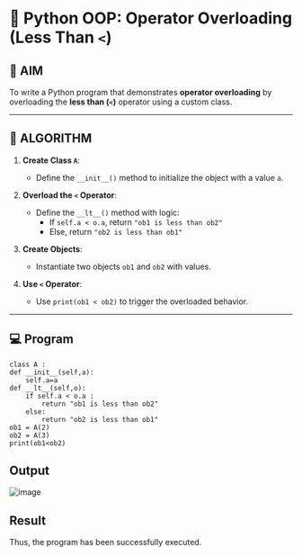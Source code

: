 # 🐍 Python OOP: Operator Overloading (Less Than `<`)

## 🎯 AIM

To write a Python program that demonstrates **operator overloading** by overloading the **less than (`<`)** operator using a custom class.

---

## 🧠 ALGORITHM

1. **Create Class `A`**:
   - Define the `__init__()` method to initialize the object with a value `a`.

2. **Overload the `<` Operator**:
   - Define the `__lt__()` method with logic:
     - If `self.a < o.a`, return `"ob1 is less than ob2"`
     - Else, return `"ob2 is less than ob1"`

3. **Create Objects**:
   - Instantiate two objects `ob1` and `ob2` with values.

4. **Use `<` Operator**:
   - Use `print(ob1 < ob2)` to trigger the overloaded behavior.

---

## 💻 Program
~~~
class A :
def __init__(self,a): 
    self.a=a
def __lt__(self,o):
    if self.a < o.a :
        return "ob1 is less than ob2" 
    else:
        return "ob2 is less than ob1" 
ob1 = A(2)
ob2 = A(3)
print(ob1<ob2)
~~~

## Output
![image](https://github.com/user-attachments/assets/3aff37ea-97f5-46f7-89e0-4bdb3b569c10)


## Result
Thus, the program has been successfully executed.
